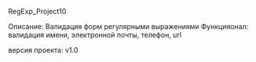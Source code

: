 RegExp_Project10

Описание: Валидация форм регулярными выражениями
Функцияонал: валидация имени, электронной почты, телефон, url

версия проекта: v1.0
